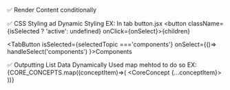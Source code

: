 ✅ Render Content conditionally


✅ CSS Styling ad Dynamic Styling
EX:
In tab button.jsx
<button className={isSelected ? 'active': undefined}  onClick={onSelect}>{children}</button>

<TabButton 
            isSelected={selectedTopic ==='components'} 
            onSelect={()=> handleSelect('components') }>Components</TabButton>


✅ Outputting List Data Dynamically
Used map mehtod to do so
EX: 
{CORE_CONCEPTS.map((conceptItem)=>(
          <CoreConcept {...conceptItem}></CoreConcept>
        ))}